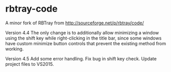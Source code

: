 # rbtray-code
A minor fork of RBTray from http://sourceforge.net/p/rbtray/code/

Version 4.4
The only change is to additionally allow minimizing a window using the shift key while right-clicking in the title bar, since some windows have custom minimize button controls that prevent the existing method from working.

Version 4.5
Add some error handling.
Fix bug in shift key check.
Update project files to VS2015.
